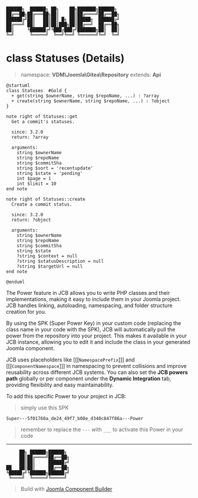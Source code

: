 ```
██████╗  ██████╗ ██╗    ██╗███████╗██████╗
██╔══██╗██╔═══██╗██║    ██║██╔════╝██╔══██╗
██████╔╝██║   ██║██║ █╗ ██║█████╗  ██████╔╝
██╔═══╝ ██║   ██║██║███╗██║██╔══╝  ██╔══██╗
██║     ╚██████╔╝╚███╔███╔╝███████╗██║  ██║
╚═╝      ╚═════╝  ╚══╝╚══╝ ╚══════╝╚═╝  ╚═╝
```
# class Statuses (Details)
> namespace: **VDM\Joomla\Gitea\Repository**
> extends: **Api**

```uml
@startuml
class Statuses  #Gold {
  + get(string $ownerName, string $repoName, ...) : ?array
  + create(string $ownerName, string $repoName, ...) : ?object
}

note right of Statuses::get
  Get a commit's statuses.

  since: 3.2.0
  return: ?array
  
  arguments:
    string $ownerName
    string $repoName
    string $commitSha
    string $sort = 'recentupdate'
    string $state = 'pending'
    int $page = 1
    int $limit = 10
end note

note right of Statuses::create
  Create a commit status.

  since: 3.2.0
  return: ?object
  
  arguments:
    string $ownerName
    string $repoName
    string $commitSha
    string $state
    ?string $context = null
    ?string $statusDescription = null
    ?string $targetUrl = null
end note
 
@enduml
```

The Power feature in JCB allows you to write PHP classes and their implementations, making it easy to include them in your Joomla project. JCB handles linking, autoloading, namespacing, and folder structure creation for you.

By using the SPK (Super Power Key) in your custom code (replacing the class name in your code with the SPK), JCB will automatically pull the power from the repository into your project. This makes it available in your JCB instance, allowing you to edit it and include the class in your generated Joomla component.

JCB uses placeholders like [[[`NamespacePrefix`]]] and [[[`ComponentNamespace`]]] in namespacing to prevent collisions and improve reusability across different JCB systems. You can also set the **JCB powers path** globally or per component under the **Dynamic Integration** tab, providing flexibility and easy maintainability.

To add this specific Power to your project in JCB:

> simply use this SPK
```
Super---5f01760a_de24_49f7_b08e_d340c847f86a---Power
```
> remember to replace the `---` with `___` to activate this Power in your code

---
```
     ██╗ ██████╗██████╗
     ██║██╔════╝██╔══██╗
     ██║██║     ██████╔╝
██   ██║██║     ██╔══██╗
╚█████╔╝╚██████╗██████╔╝
 ╚════╝  ╚═════╝╚═════╝
```
> Build with [Joomla Component Builder](https://git.vdm.dev/joomla/Component-Builder)

